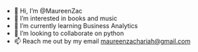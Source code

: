 - 👋 Hi, I’m @MaureenZac
- 👀 I’m interested in books and music
- 🌱 I’m currently learning Business Analytics
- 💞️ I’m looking to collaborate on python
- 📫 Reach me out by my email maureenzachariah@gmail.com

<!---
MaureenZac/MaureenZac is a ✨ special ✨ repository because its `README.md` (this file) appears on your GitHub profile.
You can click the Preview link to take a look at your changes.
--->
